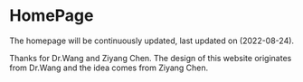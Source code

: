 # HomePage
The homepage will be continuously updated, last updated on (2022-08-24).

Thanks for Dr.Wang and Ziyang Chen. The design of this website originates from Dr.Wang and the idea comes from Ziyang Chen.